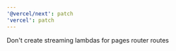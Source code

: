 ```yaml
---
'@vercel/next': patch
'vercel': patch
---
```


Don't create streaming lambdas for pages router routes
